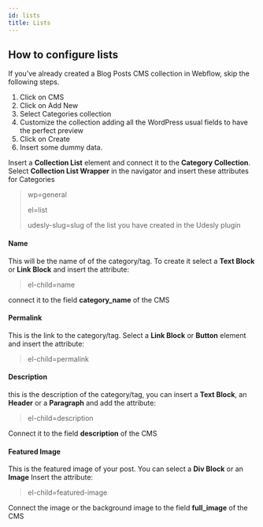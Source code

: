 ```yaml
---
id: lists
title: Lists
---
```


## How to configure lists

If you’ve already created a Blog Posts CMS collection in Webflow, skip the following steps.

1) Click on CMS
2) Click on Add New
3) Select Categories collection
4) Customize the collection adding all the WordPress usual fields to have the perfect preview
5) Click on Create
6) Insert some dummy data.

Insert a **Collection List** element and connect it to the **Category Collection**.
Select **Collection List Wrapper** in the navigator and insert these attributes for Categories

> wp=general
>
> el=list
>
>udesly-slug=slug of the list you have created in the Udesly plugin

#### Name
This will be the name of of the category/tag. To create it select a **Text Block** or **Link Block** and insert the attribute:

> el-child=name

connect it to the field **category_name** of the CMS

#### Permalink
This is the link to the category/tag. Select a **Link Block** or **Button** element and insert the attribute:

> el-child=permalink

#### Description
this is the description of the category/tag, you can insert a **Text Block**, an **Header** or a **Paragraph** and add the attribute:

> el-child=description

Connect it to the field **description** of the CMS


#### Featured Image
This is the featured image of your post. You can select a **Div Block** or an **Image**
Insert the attribute:

> el-child=featured-image

Connect the image or the background image to the field **full_image** of the CMS

